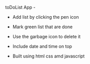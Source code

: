 toDoList App -

- Add list by clicking the pen icon 
  
- Mark green list that are done 
  
- Use the garbage icon to delete it 

- Include date and time on top 
 
- Built using html css amd javascript 
